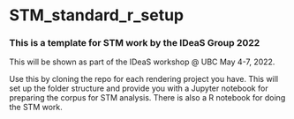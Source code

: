 # STM_standard_r_setup

### This is a template for STM work by the IDeaS Group 2022

This will be shown as part of the IDeaS workshop @ UBC May 4-7, 2022.

Use this by cloning the repo for each rendering project you have. This will set up the folder structure and provide you with a Jupyter notebook for preparing the corpus for STM analysis. There is also a R notebook for doing the STM work.
